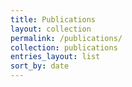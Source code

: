 ```yaml
---
title: Publications
layout: collection
permalink: /publications/
collection: publications
entries_layout: list
sort_by: date
---
```

